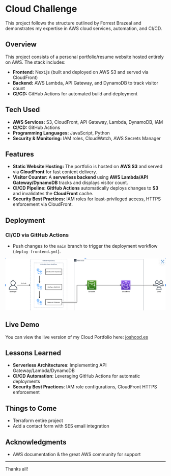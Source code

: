 # Cloud Challenge

This project follows the structure outlined by Forrest Brazeal and demonstrates my expertise in AWS cloud services, automation, and CI/CD.

## Overview
This project consists of a personal portfolio/resume website hosted entirely on AWS. The stack includes:
- **Frontend:** Next.js (built and deployed on AWS S3 and served via CloudFront)
- **Backend:** AWS Lambda, API Gateway, and DynamoDB to track visitor count
- **CI/CD:** GitHub Actions for automated build and deployment

## Tech Used
- **AWS Services:** S3, CloudFront, API Gateway, Lambda, DynamoDB, IAM
- **CI/CD:** GitHub Actions
- **Programming Languages:** JavaScript, Python
- **Security & Monitoring:** IAM roles, CloudWatch, AWS Secrets Manager

## Features
- **Static Website Hosting:** The portfolio is hosted on **AWS S3** and served via **CloudFront** for fast content delivery.
- **Visitor Counter:** A **serverless backend** using **AWS Lambda/API Gateway/DynamoDB** tracks and displays visitor count.
- **CI/CD Pipeline:** **GitHub Actions** automatically deploys changes to **S3** and invalidates the **CloudFront** cache.
- **Security Best Practices:** IAM roles for least-privileged access, HTTPS enforcement via CloudFront.


## Deployment

### CI/CD via GitHub Actions
- Push changes to the `main` branch to trigger the deployment workflow (`deploy-frontend.yml`).

<img title="a title" alt="Alt text" src="ci-cd.png">

## Live Demo
You can view the live version of my Cloud Portfolio here: [joshcod.es](https://joshcod.es)

## Lessons Learned
- **Serverless Architectures**: Implementing API Gateway/Lambda/DynamoDB
- **CI/CD Automation**: Leveraging GitHub Actions for automatic deployments
- **Security Best Practices**: IAM role configurations, CloudFront HTTPS enforcement

## Things to Come
- Terraform entire project
- Add a contact form with SES email integration

## Acknowledgments
- AWS documentation & the great AWS community for support

---
Thanks all!


